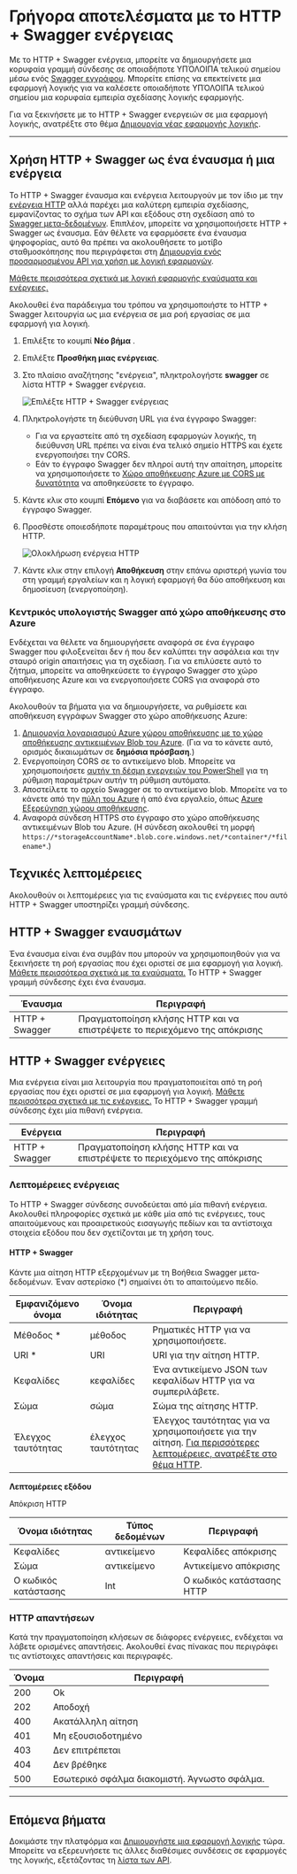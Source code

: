 
<properties
    pageTitle="Προσθέστε το HTTP + Swagger ενεργειών σε εφαρμογές της λογικής | Microsoft Azure"
    description="Επισκόπηση της HTTP + Swagger ενέργεια και λειτουργίες"
    services=""
    documentationCenter=""
    authors="jeffhollan"
    manager="erikre"
    editor=""
    tags="connectors"/>

<tags
   ms.service="logic-apps"
   ms.devlang="na"
   ms.topic="article"
   ms.tgt_pltfrm="na"
   ms.workload="na"
   ms.date="07/18/2016"
   ms.author="jehollan"/>

# <a name="get-started-with-the-http--swagger-action"></a>Γρήγορα αποτελέσματα με το HTTP + Swagger ενέργειας

Με το HTTP + Swagger ενέργεια, μπορείτε να δημιουργήσετε μια κορυφαία γραμμή σύνδεσης σε οποιαδήποτε ΥΠΌΛΟΙΠΑ τελικού σημείου μέσω ενός [Swagger εγγράφου](https://swagger.io). Μπορείτε επίσης να επεκτείνετε μια εφαρμογή λογικής για να καλέσετε οποιαδήποτε ΥΠΌΛΟΙΠΑ τελικού σημείου μια κορυφαία εμπειρία σχεδίασης λογικής εφαρμογής.

Για να ξεκινήσετε με το HTTP + Swagger ενεργειών σε μια εφαρμογή λογικής, ανατρέξτε στο θέμα [Δημιουργία νέας εφαρμογής λογικής](../app-service-logic/app-service-logic-create-a-logic-app.md).

---

## <a name="use-http--swagger-as-a-trigger-or-an-action"></a>Χρήση HTTP + Swagger ως ένα έναυσμα ή μια ενέργεια

Το HTTP + Swagger έναυσμα και ενέργεια λειτουργούν με τον ίδιο με την [ενέργεια HTTP](connectors-native-http.md) αλλά παρέχει μια καλύτερη εμπειρία σχεδίασης, εμφανίζοντας το σχήμα των API και εξόδους στη σχεδίαση από το [Swagger μετα-δεδομένων](https://swagger.io). Επιπλέον, μπορείτε να χρησιμοποιήσετε HTTP + Swagger ως έναυσμα. Εάν θέλετε να εφαρμόσετε ένα έναυσμα ψηφοφορίας, αυτό θα πρέπει να ακολουθήσετε το μοτίβο σταθμοσκόπησης που περιγράφεται στη [Δημιουργία ενός προσαρμοσμένου API για χρήση με λογική εφαρμογών](../app-service-logic/app-service-logic-create-api-app.md#polling-triggers).

[Μάθετε περισσότερα σχετικά με λογική εφαρμογής εναύσματα και ενέργειες.](connectors-overview.md)

Ακολουθεί ένα παράδειγμα του τρόπου να χρησιμοποιήστε το HTTP + Swagger λειτουργία ως μια ενέργεια σε μια ροή εργασίας σε μια εφαρμογή για λογική.

1. Επιλέξτε το κουμπί **Νέο βήμα** .
2. Επιλέξτε **Προσθήκη μιας ενέργειας**.
3. Στο πλαίσιο αναζήτησης "ενέργεια", πληκτρολογήστε **swagger** σε λίστα HTTP + Swagger ενέργεια.

    ![Επιλέξτε HTTP + Swagger ενέργειας](./media/connectors-native-http-swagger/using-action-1.png)

4. Πληκτρολογήστε τη διεύθυνση URL για ένα έγγραφο Swagger:
    - Για να εργαστείτε από τη σχεδίαση εφαρμογών λογικής, τη διεύθυνση URL πρέπει να είναι ένα τελικό σημείο HTTPS και έχετε ενεργοποιήσει την CORS.
    - Εάν το έγγραφο Swagger δεν πληροί αυτή την απαίτηση, μπορείτε να χρησιμοποιήσετε το [Χώρο αποθήκευσης Azure με CORS με δυνατότητα](#hosting-swagger-from-storage) να αποθηκεύσετε το έγγραφο.
5. Κάντε κλικ στο κουμπί **Επόμενο** για να διαβάσετε και απόδοση από το έγγραφο Swagger.
6. Προσθέστε οποιεσδήποτε παραμέτρους που απαιτούνται για την κλήση HTTP.

    ![Ολοκλήρωση ενέργεια HTTP](./media/connectors-native-http-swagger/using-action-2.png)

1. Κάντε κλικ στην επιλογή **Αποθήκευση** στην επάνω αριστερή γωνία του στη γραμμή εργαλείων και η λογική εφαρμογή θα δύο αποθήκευση και δημοσίευση (ενεργοποίηση).

### <a name="host-swagger-from-azure-storage"></a>Κεντρικός υπολογιστής Swagger από χώρο αποθήκευσης στο Azure

Ενδέχεται να θέλετε να δημιουργήσετε αναφορά σε ένα έγγραφο Swagger που φιλοξενείται δεν ή που δεν καλύπτει την ασφάλεια και την σταυρό origin απαιτήσεις για τη σχεδίαση. Για να επιλύσετε αυτό το ζήτημα, μπορείτε να αποθηκεύσετε το έγγραφο Swagger στο χώρο αποθήκευσης Azure και να ενεργοποιήσετε CORS για αναφορά στο έγγραφο.  

Ακολουθούν τα βήματα για να δημιουργήσετε, να ρυθμίσετε και αποθήκευση εγγράφων Swagger στο χώρο αποθήκευσης Azure:

1. [Δημιουργία λογαριασμού Azure χώρου αποθήκευσης με το χώρο αποθήκευσης αντικειμένων Blob του Azure](../storage/storage-create-storage-account.md). (Για να το κάνετε αυτό, ορισμός δικαιωμάτων σε **δημόσια πρόσβαση**.)
2. Ενεργοποίηση CORS σε το αντικείμενο blob. Μπορείτε να χρησιμοποιήσετε [αυτήν τη δέσμη ενεργειών του PowerShell](https://github.com/logicappsio/EnableCORSAzureBlob/blob/master/EnableCORSAzureBlob.ps1) για τη ρύθμιση παραμέτρων αυτήν τη ρύθμιση αυτόματα.
3. Αποστείλετε το αρχείο Swagger σε το αντικείμενο blob. Μπορείτε να το κάνετε από την [πύλη του Azure](https://portal.azure.com) ή από ένα εργαλείο, όπως [Azure Εξερεύνηση χώρου αποθήκευσης](http://storageexplorer.com/).
1. Αναφορά σύνδεση HTTPS στο έγγραφο στο χώρο αποθήκευσης αντικειμένων Blob του Azure. (Η σύνδεση ακολουθεί τη μορφή `https://*storageAccountName*.blob.core.windows.net/*container*/*filename*`.)



## <a name="technical-details"></a>Τεχνικές λεπτομέρειες

Ακολουθούν οι λεπτομέρειες για τις εναύσματα και τις ενέργειες που αυτό HTTP + Swagger υποστηρίζει γραμμή σύνδεσης.

## <a name="http--swagger-triggers"></a>HTTP + Swagger εναυσμάτων

Ένα έναυσμα είναι ένα συμβάν που μπορούν να χρησιμοποιηθούν για να ξεκινήσετε τη ροή εργασίας που έχει οριστεί σε μια εφαρμογή για λογική. [Μάθετε περισσότερα σχετικά με τα εναύσματα.](connectors-overview.md) Το HTTP + Swagger γραμμή σύνδεσης έχει ένα έναυσμα.

|Έναυσμα|Περιγραφή|
|---|---|
|HTTP + Swagger|Πραγματοποίηση κλήσης HTTP και να επιστρέψετε το περιεχόμενο της απόκρισης|

## <a name="http--swagger-actions"></a>HTTP + Swagger ενέργειες

Μια ενέργεια είναι μια λειτουργία που πραγματοποιείται από τη ροή εργασίας που έχει οριστεί σε μια εφαρμογή για λογική. [Μάθετε περισσότερα σχετικά με τις ενέργειες.](connectors-overview.md) Το HTTP + Swagger γραμμή σύνδεσης έχει μία πιθανή ενέργεια.

|Ενέργεια|Περιγραφή|
|---|---|
|HTTP + Swagger|Πραγματοποίηση κλήσης HTTP και να επιστρέψετε το περιεχόμενο της απόκρισης|

### <a name="action-details"></a>Λεπτομέρειες ενέργειας

Το HTTP + Swagger σύνδεσης συνοδεύεται από μία πιθανή ενέργεια. Ακολουθεί πληροφορίες σχετικά με κάθε μία από τις ενέργειες, τους απαιτούμενους και προαιρετικούς εισαγωγής πεδίων και τα αντίστοιχα στοιχεία εξόδου που δεν σχετίζονται με τη χρήση τους.

#### <a name="http--swagger"></a>HTTP + Swagger

Κάντε μια αίτηση HTTP εξερχομένων με τη Βοήθεια Swagger μετα-δεδομένων.
Έναν αστερίσκο (*) σημαίνει ότι το απαιτούμενο πεδίο.

|Εμφανιζόμενο όνομα|Όνομα ιδιότητας|Περιγραφή|
|---|---|---|
|Μέθοδος *|μέθοδος|Ρηματικές HTTP για να χρησιμοποιήσετε.|
|URI *|URI|URI για την αίτηση HTTP.|
|Κεφαλίδες|κεφαλίδες|Ένα αντικείμενο JSON των κεφαλίδων HTTP για να συμπεριλάβετε.|
|Σώμα|σώμα|Σώμα της αίτησης HTTP.|
|Έλεγχος ταυτότητας|έλεγχος ταυτότητας|Έλεγχος ταυτότητας για να χρησιμοποιήσετε για την αίτηση. [Για περισσότερες λεπτομέρειες, ανατρέξτε στο θέμα HTTP](./connectors-native-http.md#authentication).|

**Λεπτομέρειες εξόδου**

Απόκριση HTTP

|Όνομα ιδιότητας|Τύπος δεδομένων|Περιγραφή|
|---|---|---|
|Κεφαλίδες|αντικείμενο|Κεφαλίδες απόκρισης|
|Σώμα|αντικείμενο|Αντικείμενο απόκρισης|
|Ο κωδικός κατάστασης|Int|Ο κωδικός κατάστασης HTTP|

### <a name="http-responses"></a>HTTP απαντήσεων

Κατά την πραγματοποίηση κλήσεων σε διάφορες ενέργειες, ενδέχεται να λάβετε ορισμένες απαντήσεις. Ακολουθεί ένας πίνακας που περιγράφει τις αντίστοιχες απαντήσεις και περιγραφές.

|Όνομα|Περιγραφή|
|---|---|
|200|Ok|
|202|Αποδοχή|
|400|Ακατάλληλη αίτηση|
|401|Μη εξουσιοδοτημένο|
|403|Δεν επιτρέπεται|
|404|Δεν βρέθηκε|
|500|Εσωτερικό σφάλμα διακομιστή. Άγνωστο σφάλμα.|

---

## <a name="next-steps"></a>Επόμενα βήματα

Δοκιμάστε την πλατφόρμα και [Δημιουργήστε μια εφαρμογή λογικής](../app-service-logic/app-service-logic-create-a-logic-app.md) τώρα. Μπορείτε να εξερευνήσετε τις άλλες διαθέσιμες συνδέσεις σε εφαρμογές της λογικής, εξετάζοντας τη [λίστα των API](apis-list.md).
